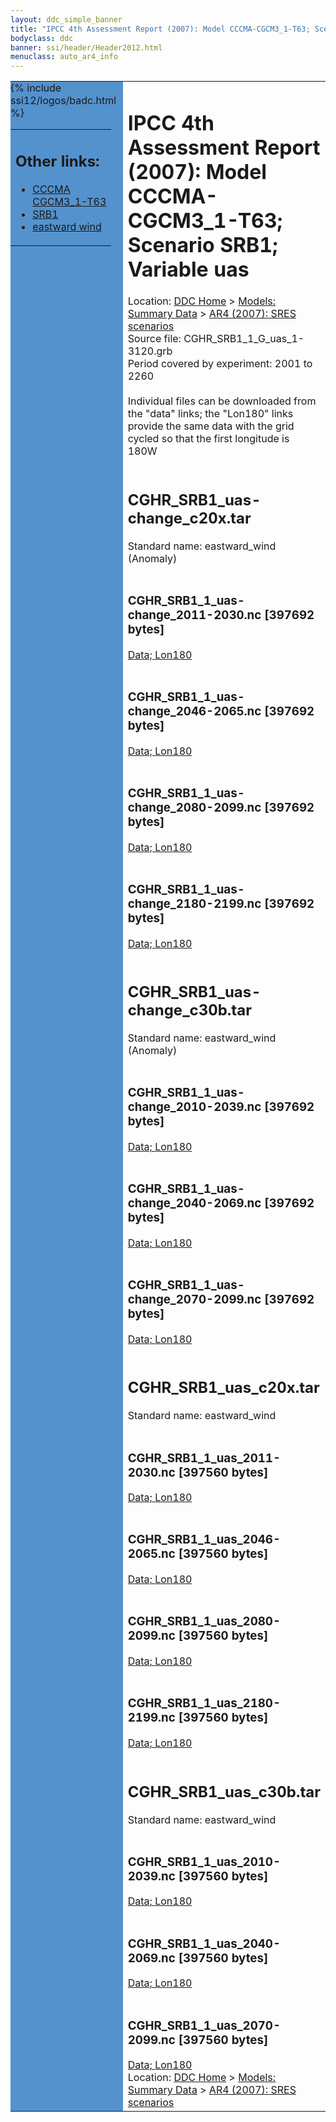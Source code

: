 ```yaml
---
layout: ddc_simple_banner
title: "IPCC 4th Assessment Report (2007): Model CCCMA-CGCM3_1-T63; Scenario SRB1; Variable uas"
bodyclass: ddc
banner: ssi/header/Header2012.html
menuclass: auto_ar4_info
---
```



<table width="100%" border="0" cellspacing="0" cellpadding="0" style="border-collapse: collapse;">
<tr style="margin:0;padding:0;border:0;">
<td style="margin:0;padding:0;border:0;height:1pt;width:150pt;background:#5492CD;" valign="top" >

<div id="lh-col2" class="auto_ar4_info">
<table class="menumain" bgcolor="#5492CD" cellspacing="0" width="100%" border="0">
<tr><td>
<h2> Other links:</h2>
<ul>
<li><a href="/auto/ar4/model-CCCMA-CGCM3_1-T63.html">CCCMA<br/>CGCM3_1-T63</a></li>
<li><a href="/auto/ar4/scenario-SRB1.html">SRB1</a></li>
<li><a href="/auto/ar4/var-eastward_wind.html">eastward wind</a></li>
</ul>
</td></tr>
{% include ssi12/logos/badc.html %}
</table>
</div>
</td>
<td><h1>IPCC 4th Assessment Report (2007): Model CCCMA-CGCM3_1-T63; Scenario SRB1; Variable uas</h1>

<!-- Breadcrumb1 -->
<div id="breadcrumb1" align="left">
Location: <a href="/index.html">DDC Home</a> > <a href="/sim/gcm_clim/">Models: Summary Data</a>
> <a href="/sim/gcm_clim/SRES_AR4/index.html">AR4 (2007): SRES scenarios</a>
</div>
<!-- End of Breadcrumb1 -->Source file: CGHR_SRB1_1_G_uas_1-3120.grb
<br/>
Period covered by experiment: 2001 to 2260<br/>
<br/>Individual files can be downloaded from the "data" links; the "Lon180" links provide the same data
         with the grid cycled so that the first longitude is 180W<br/>
<br/><h2>CGHR_SRB1_uas-change_c20x.tar</h2>
Standard name: eastward_wind (Anomaly)<br>
<br/><h3>CGHR_SRB1_1_uas-change_2011-2030.nc [397692 bytes]</h3>
<a href="http://apps.ipcc-data.org/cgi-bin/downl/ar4_nc/uas/CGHR_SRB1_1_uas-change_2011-2030.nc">Data; </a><a href="http://apps.ipcc-data.org/cgi-bin/downl/ar4_nc/uas/CGHR_SRB1_1_uas-change_2011-2030.cyto180.nc"> Lon180</a><br/>
<br/><h3>CGHR_SRB1_1_uas-change_2046-2065.nc [397692 bytes]</h3>
<a href="http://apps.ipcc-data.org/cgi-bin/downl/ar4_nc/uas/CGHR_SRB1_1_uas-change_2046-2065.nc">Data; </a><a href="http://apps.ipcc-data.org/cgi-bin/downl/ar4_nc/uas/CGHR_SRB1_1_uas-change_2046-2065.cyto180.nc"> Lon180</a><br/>
<br/><h3>CGHR_SRB1_1_uas-change_2080-2099.nc [397692 bytes]</h3>
<a href="http://apps.ipcc-data.org/cgi-bin/downl/ar4_nc/uas/CGHR_SRB1_1_uas-change_2080-2099.nc">Data; </a><a href="http://apps.ipcc-data.org/cgi-bin/downl/ar4_nc/uas/CGHR_SRB1_1_uas-change_2080-2099.cyto180.nc"> Lon180</a><br/>
<br/><h3>CGHR_SRB1_1_uas-change_2180-2199.nc [397692 bytes]</h3>
<a href="http://apps.ipcc-data.org/cgi-bin/downl/ar4_nc/uas/CGHR_SRB1_1_uas-change_2180-2199.nc">Data; </a><a href="http://apps.ipcc-data.org/cgi-bin/downl/ar4_nc/uas/CGHR_SRB1_1_uas-change_2180-2199.cyto180.nc"> Lon180</a><br/>
<br/><h2>CGHR_SRB1_uas-change_c30b.tar</h2>
Standard name: eastward_wind (Anomaly)<br>
<br/><h3>CGHR_SRB1_1_uas-change_2010-2039.nc [397692 bytes]</h3>
<a href="http://apps.ipcc-data.org/cgi-bin/downl/ar4_nc/uas/CGHR_SRB1_1_uas-change_2010-2039.nc">Data; </a><a href="http://apps.ipcc-data.org/cgi-bin/downl/ar4_nc/uas/CGHR_SRB1_1_uas-change_2010-2039.cyto180.nc"> Lon180</a><br/>
<br/><h3>CGHR_SRB1_1_uas-change_2040-2069.nc [397692 bytes]</h3>
<a href="http://apps.ipcc-data.org/cgi-bin/downl/ar4_nc/uas/CGHR_SRB1_1_uas-change_2040-2069.nc">Data; </a><a href="http://apps.ipcc-data.org/cgi-bin/downl/ar4_nc/uas/CGHR_SRB1_1_uas-change_2040-2069.cyto180.nc"> Lon180</a><br/>
<br/><h3>CGHR_SRB1_1_uas-change_2070-2099.nc [397692 bytes]</h3>
<a href="http://apps.ipcc-data.org/cgi-bin/downl/ar4_nc/uas/CGHR_SRB1_1_uas-change_2070-2099.nc">Data; </a><a href="http://apps.ipcc-data.org/cgi-bin/downl/ar4_nc/uas/CGHR_SRB1_1_uas-change_2070-2099.cyto180.nc"> Lon180</a><br/>
<br/><h2>CGHR_SRB1_uas_c20x.tar</h2>
Standard name: eastward_wind<br>
<br/><h3>CGHR_SRB1_1_uas_2011-2030.nc [397560 bytes]</h3>
<a href="http://apps.ipcc-data.org/cgi-bin/downl/ar4_nc/uas/CGHR_SRB1_1_uas_2011-2030.nc">Data; </a><a href="http://apps.ipcc-data.org/cgi-bin/downl/ar4_nc/uas/CGHR_SRB1_1_uas_2011-2030.cyto180.nc"> Lon180</a><br/>
<br/><h3>CGHR_SRB1_1_uas_2046-2065.nc [397560 bytes]</h3>
<a href="http://apps.ipcc-data.org/cgi-bin/downl/ar4_nc/uas/CGHR_SRB1_1_uas_2046-2065.nc">Data; </a><a href="http://apps.ipcc-data.org/cgi-bin/downl/ar4_nc/uas/CGHR_SRB1_1_uas_2046-2065.cyto180.nc"> Lon180</a><br/>
<br/><h3>CGHR_SRB1_1_uas_2080-2099.nc [397560 bytes]</h3>
<a href="http://apps.ipcc-data.org/cgi-bin/downl/ar4_nc/uas/CGHR_SRB1_1_uas_2080-2099.nc">Data; </a><a href="http://apps.ipcc-data.org/cgi-bin/downl/ar4_nc/uas/CGHR_SRB1_1_uas_2080-2099.cyto180.nc"> Lon180</a><br/>
<br/><h3>CGHR_SRB1_1_uas_2180-2199.nc [397560 bytes]</h3>
<a href="http://apps.ipcc-data.org/cgi-bin/downl/ar4_nc/uas/CGHR_SRB1_1_uas_2180-2199.nc">Data; </a><a href="http://apps.ipcc-data.org/cgi-bin/downl/ar4_nc/uas/CGHR_SRB1_1_uas_2180-2199.cyto180.nc"> Lon180</a><br/>
<br/><h2>CGHR_SRB1_uas_c30b.tar</h2>
Standard name: eastward_wind<br>
<br/><h3>CGHR_SRB1_1_uas_2010-2039.nc [397560 bytes]</h3>
<a href="http://apps.ipcc-data.org/cgi-bin/downl/ar4_nc/uas/CGHR_SRB1_1_uas_2010-2039.nc">Data; </a><a href="http://apps.ipcc-data.org/cgi-bin/downl/ar4_nc/uas/CGHR_SRB1_1_uas_2010-2039.cyto180.nc"> Lon180</a><br/>
<br/><h3>CGHR_SRB1_1_uas_2040-2069.nc [397560 bytes]</h3>
<a href="http://apps.ipcc-data.org/cgi-bin/downl/ar4_nc/uas/CGHR_SRB1_1_uas_2040-2069.nc">Data; </a><a href="http://apps.ipcc-data.org/cgi-bin/downl/ar4_nc/uas/CGHR_SRB1_1_uas_2040-2069.cyto180.nc"> Lon180</a><br/>
<br/><h3>CGHR_SRB1_1_uas_2070-2099.nc [397560 bytes]</h3>
<a href="http://apps.ipcc-data.org/cgi-bin/downl/ar4_nc/uas/CGHR_SRB1_1_uas_2070-2099.nc">Data; </a><a href="http://apps.ipcc-data.org/cgi-bin/downl/ar4_nc/uas/CGHR_SRB1_1_uas_2070-2099.cyto180.nc"> Lon180</a><br/>
<!-- Breadcrumb2 -->
<div id="breadcrumb2" align="left">
Location: <a href="/index.html">DDC Home</a> > <a href="/sim/gcm_clim/">Models: Summary Data</a>
> <a href="/sim/gcm_clim/SRES_AR4/index.html">AR4 (2007): SRES scenarios</a>
</div>
<!-- End of Breadcrumb2 --></td></tr></table>
